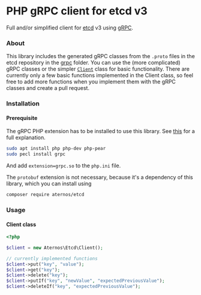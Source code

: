 # PHP gRPC client for etcd v3
Full and/or simplified client for [etcd](https://github.com/etcd-io/etcd) v3 using [gRPC](https://github.com/grpc/grpc/).

### About
This library includes the generated gRPC classes from the `.proto` files in the etcd repository 
in the [grpc](grpc) folder. You can use the (more complicated) gRPC classes or the simpler [`Client`](src/Client.php)
class for basic functionality. There are currently only a few basic functions implemented in the 
Client class, so feel free to add more functions when you implement them with the gRPC classes and
create a pull request.

### Installation
#### Prerequisite
The gRPC PHP extension has to be installed to use this library.
See [this](https://github.com/grpc/grpc/tree/master/src/php) for a full explanation.

```bash
sudo apt install php php-dev php-pear
sudo pecl install grpc
```

And add `extension=grpc.so` to the `php.ini` file.


The `protobuf` extension is not necessary, because it's a dependency of this library, which you
can install using
```bash
composer require aternos/etcd
```

### Usage

#### Client class
```php
<?php

$client = new Aternos\Etcd\Client();

// currently implemented functions
$client->put("key", "value");
$client->get("key");
$client->delete("key");
$client->putIf("key", "newValue", "expectedPreviousValue");
$client->deleteIf("key", "expectedPreviousValue");
```